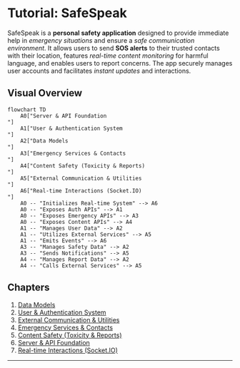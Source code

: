 # Tutorial: SafeSpeak

SafeSpeak is a **personal safety application** designed to provide immediate help in _emergency situations_ and ensure a _safe communication environment_. It allows users to send **SOS alerts** to their trusted contacts with their location, features _real-time content monitoring_ for harmful language, and enables users to report concerns. The app securely manages user accounts and facilitates _instant updates_ and interactions.

## Visual Overview

```mermaid
flowchart TD
    A0["Server & API Foundation
"]
    A1["User & Authentication System
"]
    A2["Data Models
"]
    A3["Emergency Services & Contacts
"]
    A4["Content Safety (Toxicity & Reports)
"]
    A5["External Communication & Utilities
"]
    A6["Real-time Interactions (Socket.IO)
"]
    A0 -- "Initializes Real-time System" --> A6
    A0 -- "Exposes Auth APIs" --> A1
    A0 -- "Exposes Emergency APIs" --> A3
    A0 -- "Exposes Content APIs" --> A4
    A1 -- "Manages User Data" --> A2
    A1 -- "Utilizes External Services" --> A5
    A1 -- "Emits Events" --> A6
    A3 -- "Manages Safety Data" --> A2
    A3 -- "Sends Notifications" --> A5
    A4 -- "Manages Report Data" --> A2
    A4 -- "Calls External Services" --> A5
```

## Chapters

1. [Data Models
   ](01_data_models_.md)
2. [User & Authentication System
   ](02_user___authentication_system_.md)
3. [External Communication & Utilities
   ](03_external_communication___utilities_.md)
4. [Emergency Services & Contacts
   ](04_emergency_services___contacts_.md)
5. [Content Safety (Toxicity & Reports)
   ](05_content_safety__toxicity___reports__.md)
6. [Server & API Foundation
   ](06_server___api_foundation_.md)
7. [Real-time Interactions (Socket.IO)
   ](07_real_time_interactions__socket_io__.md)

---
